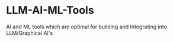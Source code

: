 # LLM-AI-ML-Tools
AI and ML tools which are optimal for building and Integrating into LLM/Graphical AI's
